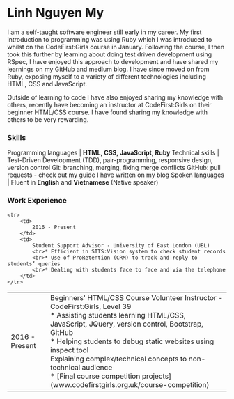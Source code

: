 # Linh Nguyen My

I am a self-taught software engineer still early in my career. My first introduction to programming was using Ruby which I was introduced to whilst on the CodeFirst:Girls course in January. Following the course, I then took this further by learning about doing test driven development using RSpec, I have enjoyed this approach to development and have shared my learnings on my GitHub and medium blog. I have since moved on from Ruby, exposing myself to a variety of different technologies including HTML, CSS and JavaScript.

Outside of learning to code I have also enjoyed sharing my knowledge with others, recently have becoming an instructor at CodeFirst:Girls on their beginner HTML/CSS course. I have found sharing my knowledge with others to be very rewarding.

### Skills

Programming languages | **HTML, CSS, JavaScript, Ruby**
Technical skills | Test-Driven Development (TDD), pair-programming, responsive design, version control
Git: branching, merging, fixing merge conflicts
GitHub: pull requests - check out my guide I have written on my blog
Spoken languages | Fluent in **English** and **Vietnamese** (Native speaker)

### Work Experience
<table>
    <tr>
        <td>
            2016 - Present
        </td>
        <td>Beginners' HTML/CSS Course Volunteer Instructor - CodeFirst:Girls, Level 39
        <br>* Assisting students learning HTML/CSS, JavaScript, JQuery, version control, Bootstrap, GitHub
        <br>* Helping students to debug static websites using inspect tool
        <br>Explaining complex/technical concepts to non-technical audience
        <br>* [Final course competition projects](www.codefirstgirls.org.uk/course-competition)
        </td>
    </tr>

    <tr>
        <td>
            2016 - Present
        </td>
        <td>
            Student Support Advisor - University of East London (UEL)
            <br>* Efficient in SITS:Vision system to check student records
            <br>* Use of ProRetention (CRM) to track and reply to students’ queries
            <br>* Dealing with students face to face and via the telephone
        </td>
    </tr>
</table>
